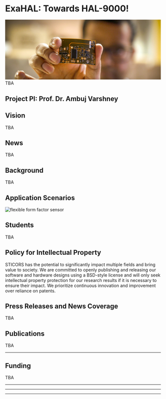 # ExaHAL: Towards HAL-9000!

![flexible form factor sensor](abbflexsensor.jpeg)  
TBA

## Project PI: Prof. Dr. Ambuj Varshney 

## Vision

TBA


## News

TBA


## Background

TBA

## Application Scenarios

![flexible form factor sensor](singaporeexahalroof)  


## Students

TBA




## Policy for Intellectual Property

STICORS has the potential to significantly impact multiple fields and bring value to society. We are committed to openly publishing and releasing our software and hardware designs using a BSD-style license and will only seek intellectual property protection for our research results if it is necessary to ensure their impact. We prioritize continuous innovation and improvement over reliance on patents.

## Press Releases and News Coverage

TBA

## Publications

TBA

----
## Funding

TBA

----
----
****
